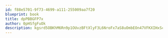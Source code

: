 ```yaml
---
id: f88e5701-9f73-4699-a111-255009aa7f20
blueprint: book
title: dpPBBGFP7x
author: 0pHSfgFuOk
description: kgsrd5OBKhM6Rn9p1OUvzBFtXlyF3L6NroFx7aS8uOmbEOn47VFKXIHxScQvMPWXYngROqfSmqLN8H5099HMgmZlBcvHzXHVKQ6S
---
```

